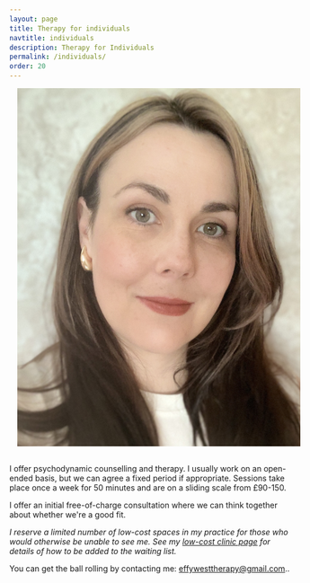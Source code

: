 ```yaml
---
layout: page
title: Therapy for individuals
navtitle: individuals
description: Therapy for Individuals
permalink: /individuals/
order: 20
---
```

<img class="col one right" src="/img/IMG_0762.jpg" alt="West Therapy" style="margin: 0 0 1em 1em" />

I offer psychodynamic counselling and therapy. I usually work on an open-ended basis, but we can agree a fixed period if appropriate. Sessions take place once a week for 50 minutes and are on a sliding scale from £90-150.

I offer an initial free-of-charge consultation where we can think together about whether we're a good fit.

*I reserve a limited number of low-cost spaces in my practice for those who would otherwise be unable to see me. See my [low-cost clinic page](https://www.effywest.com/low-cost-clinic/) for details of how to be added to the waiting list.*

You can get the ball rolling by contacting me: [effywesttherapy@gmail.com](mailto:effywesttherapy@gmail.com)..